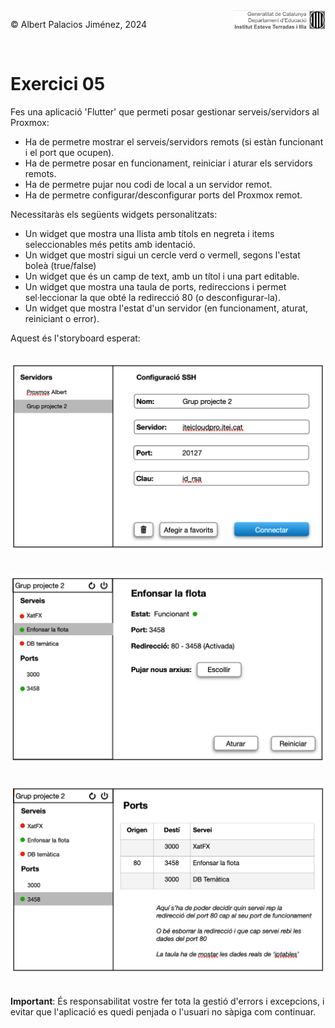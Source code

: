 <div style="display: flex; width: 100%;">
    <div style="flex: 1; padding: 0px;">
        <p>© Albert Palacios Jiménez, 2024</p>
    </div>
    <div style="flex: 1; padding: 0px; text-align: right;">
        <img src="./assets/ieti.png" height="32" alt="Logo de IETI" style="max-height: 32px;">
    </div>
</div>
<br/>

# Exercici 05

Fes una aplicació 'Flutter' que permeti posar gestionar serveis/servidors al Proxmox:

- Ha de permetre mostrar el serveis/servidors remots (si estàn funcionant i el port que ocupen).
- Ha de permetre posar en funcionament, reiniciar i aturar els servidors remots.
- Ha de permetre pujar nou codi de local a un servidor remot.
- Ha de permetre configurar/desconfigurar ports del Proxmox remot.

Necessitaràs els següents widgets personalitzats:

- Un widget que mostra una llista amb títols en negreta i items seleccionables més petits amb identació.
- Un widget que mostri sigui un cercle verd o vermell, segons l'estat boleà (true/false)
- Un widget que és un camp de text, amb un títol i una part editable.
- Un widget que mostra una taula de ports, redireccions i permet sel·leccionar la que obté la redirecció 80 (o desconfigurar-la).
- Un widget que mostra l'estat d'un servidor (en funcionament, aturat, reiniciant o error).

Aquest és l'storyboard esperat:

<br/>
<center><img src="./assets/exr05dgrm0.png" style="max-height: 400px" alt="">
<br/></center>
<br/>

<br/>
<center><img src="./assets/exr05dgrm1.png" style="max-height: 400px" alt="">
<br/></center>
<br/>

<br/>
<center><img src="./assets/exr05dgrm2.png" style="max-height: 400px" alt="">
<br/></center>
<br/>

**Important**: És responsabilitat vostre fer tota la gestió d'errors i excepcions, i evitar que l'aplicació es quedi penjada o l'usuari no sàpiga com continuar.